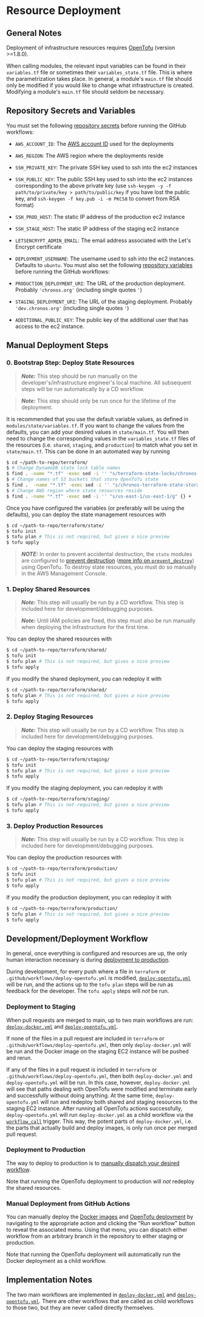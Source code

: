 # Resource Deployment

## General Notes

Deployment of infrastructure resources requires [OpenTofu](https://opentofu.org/) (version >=1.8.0).

When calling modules, the relevant input variables can be found in their `variables.tf` file or sometimes their `variables_state.tf` file. This is where the parametrization takes place. In general, a module's `main.tf` file should only be modified if you would like to change what infrastructure is created. Modifying a module's `main.tf` file should seldom be necessary.

## Repository Secrets and Variables

You must set the following [repository secrets](https://github.com/leej3/chronos/settings/secrets/actions) before running the GitHub workflows:

* `AWS_ACCOUNT_ID`: The [AWS account ID](https://docs.aws.amazon.com/accounts/latest/reference/manage-acct-identifiers.html#FindAccountId) used for the deployments
* `AWS_REGION`: The AWS region where the deployments reside
* `SSH_PRIVATE_KEY`: The private SSH key used to ssh into the ec2 instances
* `SSH_PUBLIC_KEY`: The public SSH key used to ssh into the ec2 instances
  corresponding to the above private key (use `ssh-keygen -y -f
  path/to/private/key > path/to/public/key` if you have lost the public key, and
  `ssh-keygen -f key.pub -i -m PKCS8` to convert from RSA format)
* `SSH_PROD_HOST`: The static IP address of the production ec2 instance
* `SSH_STAGE_HOST`: The static IP address of the staging ec2 instance
* `LETSENCRYPT_ADMIN_EMAIL`: The email address associated with the Let's Encrypt certificate
* `DEPLOYMENT_USERNAME`: The username used to ssh into the ec2 instances. Defaults to `ubuntu`.
You must also set the following [repository variables](https://github.com/leej3/chronos/settings/variables/actions) before running the GitHub workflows:

* `PRODUCTION_DEPLOYMENT_URI`: The URL of the production deployment. Probably `'chronos.org'` (including single quotes `'`)
* `STAGING_DEPLOYMENT_URI`: The URL of the staging deployment. Probably `'dev.chronos.org'` (including single quotes `'`)
* `ADDITIONAL_PUBLIC_KEY`: The public key of the additional user that has access to the ec2 instance.

## Manual Deployment Steps

### 0. Bootstrap Step: Deploy State Resources

> **_Note:_** This step should be run manually on the developer's/infrastructure engineer's local machine. All subsequent steps will be run automatically by a CD workflow.

> **_Note:_** This step should only be run once for the lifetime of the deployment.

It is recommended that you use the default variable values, as defined in `modules/state/variables.tf`. If you want to change the values from the defaults, you can add your desired values in `state/main.tf`. You will then need to change the corresponding values in the `variables_state.tf` files of the resources (i.e. `shared`, `staging`, and `production`) to match what you set in `state/main.tf`. This can be done in an automated way by running

```bash
$ cd ~/path-to-repo/terraform/
$ # Change DynamoDB state lock table names
$ find . -name "*.tf" -exec sed -i '' "s/terraform-state-locks/chronos-state-locks/g" {} +
$ # Change names of S3 buckets that store OpenTofu state
$ find .  -name "*.tf" -exec sed -i '' "s/chronos-terraform-state-storage/chronos-state-storage-test/g" {} +
$ # Change AWS region where state resources reside
$ find . -name "*.tf" -exec sed -i '' "s/us-east-1/us-east-1/g" {} +
```

Once you have configured the variables (or preferably will be using the defaults), you can deploy the state management resources with

```bash
$ cd ~/path-to-repo/terraform/state/
$ tofu init
$ tofu plan # This is not required, but gives a nice preview
$ tofu apply
```

> **_NOTE:_** In order to prevent accidental destruction, the `state` modules are configured to [prevent destruction](https://developer.hashicorp.com/terraform/language/meta-arguments/lifecycle#prevent_destroy) ([more info on `prevent_destroy`](https://developer.hashicorp.com/terraform/tutorials/state/resource-lifecycle#prevent-resource-deletion)) using OpenTofu. To destroy state resources, you must do so manually in the AWS Management Console.

### 1. Deploy Shared Resources

> **_Note:_** This step will usually be run by a CD workflow. This step is included here for development/debugging purposes.

> **_Note:_** Until IAM policies are fixed, this step must also be run manually when deploying the infrastructure for the first time.

You can deploy the shared resources with

```bash
$ cd ~/path-to-repo/terraform/shared/
$ tofu init
$ tofu plan # This is not required, but gives a nice preview
$ tofu apply
```

If you modify the shared deployment, you can redeploy it with

```bash
$ cd ~/path-to-repo/terraform/shared/
$ tofu plan # This is not required, but gives a nice preview
$ tofu apply
```

### 2. Deploy Staging Resources

> **_Note:_** This step will usually be run by a CD workflow. This step is included here for development/debugging purposes.

You can deploy the staging resources with

```bash
$ cd ~/path-to-repo/terraform/staging/
$ tofu init
$ tofu plan # This is not required, but gives a nice preview
$ tofu apply
```

If you modify the staging deployment, you can redeploy it with

```bash
$ cd ~/path-to-repo/terraform/staging/
$ tofu plan # This is not required, but gives a nice preview
$ tofu apply
```

### 3. Deploy Production Resources

> **_Note:_** This step will usually be run by a CD workflow. This step is included here for development/debugging purposes.

You can deploy the production resources with

```bash
$ cd ~/path-to-repo/terraform/production/
$ tofu init
$ tofu plan # This is not required, but gives a nice preview
$ tofu apply
```

If you modify the production deployment, you can redeploy it with

```bash
$ cd ~/path-to-repo/terraform/production/
$ tofu plan # This is not required, but gives a nice preview
$ tofu apply
```

## Development/Deployment Workflow

In general, once everything is configured and resources are up, the only human interaction necessary is during [deployment to production](#deployment-to-production).

During development, for every push where a file in `terraform` or `.github/workflows/deploy-opentofu.yml` is modified, [`deploy-opentofu.yml`](../../../.github/workflows/deploy-opentofu.yml) will be run, and the actions up to the `tofu plan` steps will be run as feedback for the developer. The `tofu apply` steps will _not_ be run.

### Deployment to Staging

When pull requests are merged to main, up to two main workflows are run: [`deploy-docker.yml`](../../../.github/workflows/deploy-docker.yml) and [`deploy-opentofu.yml`](../../../.github/workflows/deploy-opentofu.yml).

If none of the files in a pull request are included in `terraform` or `.github/workflows/deploy-opentofu.yml`, then only `deploy-docker.yml` will be run and the Docker image on the staging EC2 instance will be pushed and rerun.

If any of the files in a pull request is included in `terraform` or `.github/workflows/deploy-opentofu.yml`, then both `deploy-docker.yml` and `deploy-opentofu.yml` will be run. In this case, however, `deploy-docker.yml` will see that paths dealing with OpenTofu were modified and terminate early and successfully without doing anything. At the same time, `deploy-opentofu.yml` will run and redeploy both shared and staging resources to the staging EC2 instance. After running all OpenTofu actions successfully, `deploy-opentofu.yml` will run `deploy-docker.yml` as a child workflow via the [`workflow_call`](https://docs.github.com/en/actions/writing-workflows/choosing-when-your-workflow-runs/events-that-trigger-workflows#workflow_call) trigger. This way, the potent parts of `deploy-docker.yml`, i.e. the parts that actually build and deploy images, is only run once per merged pull request.

### Deployment to Production

The way to deploy to production is to [manually dispatch your desired workflow](#manual-deployment-from-github-actions).

Note that running the OpenTofu deployment to production will _not_ redeploy the shared resources.

### Manual Deployment from GitHub Actions

You can manually deploy the [Docker images](https://github.com/leej3/chronos/actions/workflows/deploy-docker.yml) and [OpenTofu deployment](https://github.com/leej3/chronos/actions/workflows/deploy-opentofu.yml) by navigating to the appropriate action and clicking the "Run workflow" button to reveal the associated menu. Using that menu, you can dispatch either workflow from an arbitrary branch in the repository to either staging or production.

Note that running the OpenTofu deployment will automatically run the Docker deployment as a child workflow.

## Implementation Notes

The two main workflows are implemented in [`deploy-docker.yml`](../../../.github/workflows/deploy-docker.yml) and [`deploy-opentofu.yml`](../../../.github/workflows/deploy-opentofu.yml). There are other workflows that are called as child workflows to those two, but they are never called directly themselves.
